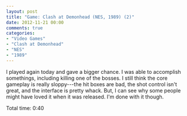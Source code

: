 ```yaml
---
layout: post
title: "Game: Clash at Demonhead (NES, 1989) (2)"
date: 2012-11-21 00:00
comments: true
categories:
- "Video Games"
- "Clash at Demonhead"
- "NES"
- "1989"
---
```


I played again today and gave a bigger chance. I was able to
accomplish somethings, including killing one of the bosses. I
still think the core gameplay is really sloppy---the hit boxes
are bad, the shot control isn't great, and the interface is
pretty whack. But, I can see why some people might have loved it
when it was released. I'm done with it though.

Total time: 0:40
